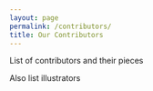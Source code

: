 ```yaml
---
layout: page
permalink: /contributors/
title: Our Contributors
---
```


List of contributors and their pieces

Also list illustrators